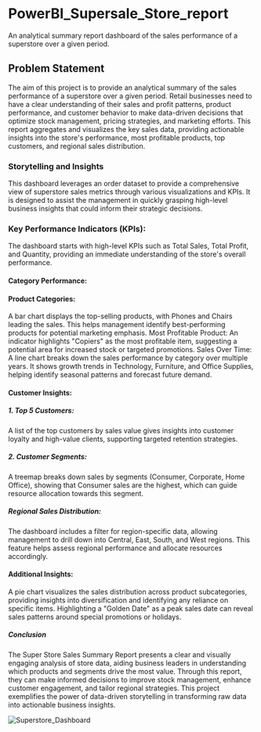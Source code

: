 # PowerBI_Supersale_Store_report
An analytical summary report dashboard of the sales performance of a superstore over a given period.

## Problem Statement
The aim of this project is to provide an analytical summary of the sales performance of a superstore over a given period. Retail businesses need to have a clear understanding of their sales and profit patterns, product performance, and customer behavior to make data-driven decisions that optimize stock management, pricing strategies, and marketing efforts. This report aggregates and visualizes the key sales data, providing actionable insights into the store's performance, most profitable products, top customers, and regional sales distribution.

### Storytelling and Insights
This dashboard leverages an order dataset to provide a comprehensive view of superstore sales metrics through various visualizations and KPIs. It is designed to assist the management in quickly grasping high-level business insights that could inform their strategic decisions.

### Key Performance Indicators (KPIs):
The dashboard starts with high-level KPIs such as Total Sales, Total Profit, and Quantity, providing an immediate understanding of the store's overall performance.

#### Category Performance:

#### Product Categories:
A bar chart displays the top-selling products, with Phones and Chairs leading the sales. This helps management identify best-performing products for potential marketing emphasis.
Most Profitable Product: An indicator highlights "Copiers" as the most profitable item, suggesting a potential area for increased stock or targeted promotions.
Sales Over Time: A line chart breaks down the sales performance by category over multiple years. It shows growth trends in Technology, Furniture, and Office Supplies, helping identify seasonal patterns and forecast future demand.

#### Customer Insights:
##### 1. Top 5 Customers:
A list of the top customers by sales value gives insights into customer loyalty and high-value clients, supporting targeted retention strategies.
##### 2. Customer Segments:
A treemap breaks down sales by segments (Consumer, Corporate, Home Office), showing that Consumer sales are the highest, which can guide resource allocation towards this segment.
##### Regional Sales Distribution:
The dashboard includes a filter for region-specific data, allowing management to drill down into Central, East, South, and West regions. This feature helps assess regional performance and allocate resources accordingly.

#### Additional Insights:
A pie chart visualizes the sales distribution across product subcategories, providing insights into diversification and identifying any reliance on specific items.
Highlighting a "Golden Date" as a peak sales date can reveal sales patterns around special promotions or holidays.

##### Conclusion
The Super Store Sales Summary Report presents a clear and visually engaging analysis of store data, aiding business leaders in understanding which products and segments drive the most value. Through this report, they can make informed decisions to improve stock management, enhance customer engagement, and tailor regional strategies. This project exemplifies the power of data-driven storytelling in transforming raw data into actionable business insights.

![Superstore_Dashboard](https://github.com/user-attachments/assets/c1b8b15b-57f1-4d42-8076-3eb00822b9f3)
